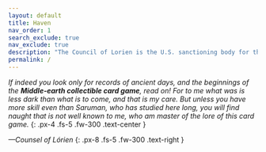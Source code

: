 ```yaml
---
layout: default
title: Haven
nav_order: 1
search_exclude: true
nav_exclude: true
description: "The Council of Lorien is the U.S. sanctioning body for the Middle-earth CCG."
permalink: /
---
```

<i>If indeed you look only for records of ancient days, and the beginnings of the <b>Middle-earth collectible card game</b>, read on! For to me what was is less dark than what is to come, and that is my care. But unless you have more skill even than Saruman, who has studied here long, you will find naught that is not well known to me, who am master of the lore of this card game.</i>
{: .px-4 .fs-5 .fw-300 .text-center }

<i>—Counsel of Lórien</i>
{: .px-8 .fs-5 .fw-300 .text-right }
